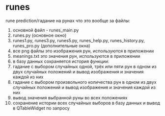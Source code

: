 # runes
rune prediction/гадание на рунах
что это вообще за файлы:
1. основной файл - runes_main.py
2. runes.py (основное окно)
3. runes1.py, runes3.py, runes5.py, runes_help.py, runes_history.py, runes_pro.py (дополнительные окна)
4. все png файлы это изображения рун, используются в приложении
5. meanings.txt это значения рун, используются в приложении
6. в базу данных сохраняется история
функции:
1. гадание с выбором случайных одной, трёх или пяти рун в одном из двух случайных положений и вывод изображения и значения каждой из них
2. гадание с выбором произвольного количества рун в одном из двух случайных положений и вывод изображения и значения каждой из них
3. вывод значения выбранной руны во всех положениях
4. сохранение истории всех случайных выборов в базу данных и вывод в QTableWidget по запросу
